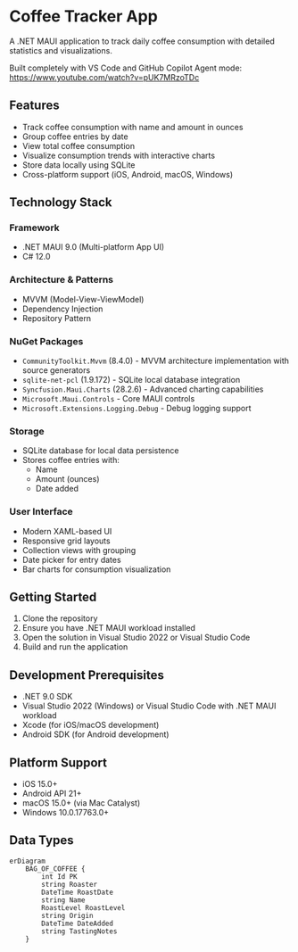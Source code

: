 # Coffee Tracker App

A .NET MAUI application to track daily coffee consumption with detailed statistics and visualizations.

Built completely with VS Code and GitHub Copilot Agent mode: https://www.youtube.com/watch?v=pUK7MRzoTDc

## Features

- Track coffee consumption with name and amount in ounces
- Group coffee entries by date
- View total coffee consumption
- Visualize consumption trends with interactive charts
- Store data locally using SQLite
- Cross-platform support (iOS, Android, macOS, Windows)

## Technology Stack

### Framework
- .NET MAUI 9.0 (Multi-platform App UI)
- C# 12.0

### Architecture & Patterns
- MVVM (Model-View-ViewModel)
- Dependency Injection
- Repository Pattern

### NuGet Packages
- `CommunityToolkit.Mvvm` (8.4.0) - MVVM architecture implementation with source generators
- `sqlite-net-pcl` (1.9.172) - SQLite local database integration
- `Syncfusion.Maui.Charts` (28.2.6) - Advanced charting capabilities
- `Microsoft.Maui.Controls` - Core MAUI controls
- `Microsoft.Extensions.Logging.Debug` - Debug logging support

### Storage
- SQLite database for local data persistence
- Stores coffee entries with:
  - Name
  - Amount (ounces)
  - Date added

### User Interface
- Modern XAML-based UI
- Responsive grid layouts
- Collection views with grouping
- Date picker for entry dates
- Bar charts for consumption visualization

## Getting Started

1. Clone the repository
2. Ensure you have .NET MAUI workload installed
3. Open the solution in Visual Studio 2022 or Visual Studio Code
4. Build and run the application

## Development Prerequisites

- .NET 9.0 SDK
- Visual Studio 2022 (Windows) or Visual Studio Code with .NET MAUI workload
- Xcode (for iOS/macOS development)
- Android SDK (for Android development)

## Platform Support

- iOS 15.0+
- Android API 21+
- macOS 15.0+ (via Mac Catalyst)
- Windows 10.0.17763.0+


## Data Types

```mermaid
erDiagram
    BAG_OF_COFFEE {
        int Id PK
        string Roaster
        DateTime RoastDate
        string Name
        RoastLevel RoastLevel
        string Origin
        DateTime DateAdded
        string TastingNotes
    }

```

